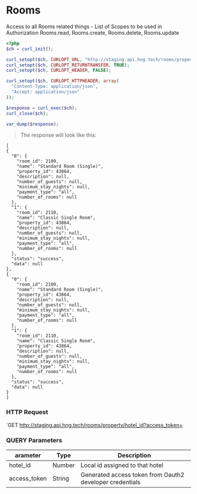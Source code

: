 # Rooms
Access to all Rooms related things - List of Scopes to be used in Authorization 
Rooms.read,
Rooms.create,
Rooms.delete, 
Rooms.update
```php
<?php
$ch = curl_init();

curl_setopt($ch, CURLOPT_URL, "http://staging.api.hng.tech/rooms/property/{hotel_id}?access_token=");
curl_setopt($ch, CURLOPT_RETURNTRANSFER, TRUE);
curl_setopt($ch, CURLOPT_HEADER, FALSE);

curl_setopt($ch, CURLOPT_HTTPHEADER, array(
  "Content-Type: application/json",
  "Accept: application/json"
));

$response = curl_exec($ch);
curl_close($ch);

var_dump($response);
```
   >The response will look like this:
  ```
  [
  {
    "0": {
      "room_id": 2109,
      "name": "Standard Room (Single)",
      "property_id": 43864,
      "description": null,
      "number_of_guests": null,
      "minimum_stay_nights": null,
      "payment_type": "all",
      "number_of_rooms": null
    },
    "1": {
      "room_id": 2110,
      "name": "Classic Single Room",
      "property_id": 43864,
      "description": null,
      "number_of_guests": null,
      "minimum_stay_nights": null,
      "payment_type": "all",
      "number_of_rooms": null
    },
    "status": "success",
    "data": null
  },
  {
    "0": {
      "room_id": 2109,
      "name": "Standard Room (Single)",
      "property_id": 43864,
      "description": null,
      "number_of_guests": null,
      "minimum_stay_nights": null,
      "payment_type": "all",
      "number_of_rooms": null
    },
    "1": {
      "room_id": 2110,
      "name": "Classic Single Room",
      "property_id": 43864,
      "description": null,
      "number_of_guests": null,
      "minimum_stay_nights": null,
      "payment_type": "all",
      "number_of_rooms": null
    },
    "status": "success",
    "data": null
  }
]
```
### HTTP Request
`GET http://staging.api.hng.tech/rooms/property/hotel_id?access_token=
### QUERY Parameters
arameter | Type | Description
--------- | ------- | -----------
hotel_id | Number | Local id assigned to that hotel 
access_token | String | Generated access token from Oauth2 developer credentials